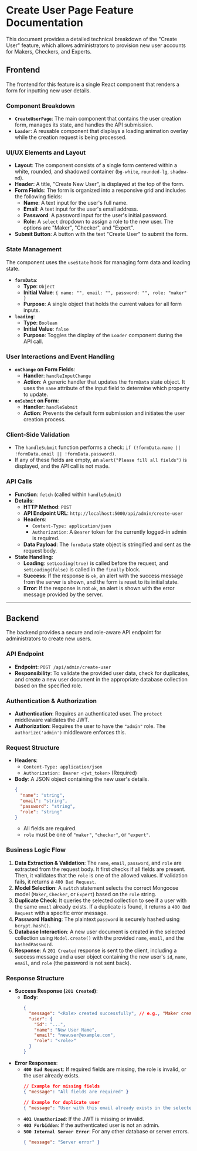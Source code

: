 # Create User Page Feature Documentation

This document provides a detailed technical breakdown of the "Create User" feature, which allows administrators to provision new user accounts for Makers, Checkers, and Experts.

## Frontend

The frontend for this feature is a single React component that renders a form for inputting new user details.

### Component Breakdown

*   **`CreateUserPage`**: The main component that contains the user creation form, manages its state, and handles the API submission.
*   **`Loader`**: A reusable component that displays a loading animation overlay while the creation request is being processed.

### UI/UX Elements and Layout

*   **Layout**: The component consists of a single form centered within a white, rounded, and shadowed container (`bg-white`, `rounded-lg`, `shadow-md`).
*   **Header**: A title, "Create New User", is displayed at the top of the form.
*   **Form Fields**: The form is organized into a responsive grid and includes the following fields:
    *   **Name**: A text input for the user's full name.
    *   **Email**: A text input for the user's email address.
    *   **Password**: A password input for the user's initial password.
    *   **Role**: A `select` dropdown to assign a role to the new user. The options are "Maker", "Checker", and "Expert".
*   **Submit Button**: A button with the text "Create User" to submit the form.

### State Management

The component uses the `useState` hook for managing form data and loading state.

*   **`formData`**:
    *   **Type**: `Object`
    *   **Initial Value**: `{ name: "", email: "", password: "", role: "maker" }`
    *   **Purpose**: A single object that holds the current values for all form inputs.
*   **`loading`**:
    *   **Type**: `Boolean`
    *   **Initial Value**: `false`
    *   **Purpose**: Toggles the display of the `Loader` component during the API call.

### User Interactions and Event Handling

*   **`onChange` on Form Fields**:
    *   **Handler**: `handleInputChange`
    *   **Action**: A generic handler that updates the `formData` state object. It uses the `name` attribute of the input field to determine which property to update.
*   **`onSubmit` on Form**:
    *   **Handler**: `handleSubmit`
    *   **Action**: Prevents the default form submission and initiates the user creation process.

### Client-Side Validation

*   The `handleSubmit` function performs a check: `if (!formData.name || !formData.email || !formData.password)`.
*   If any of these fields are empty, an `alert("Please fill all fields")` is displayed, and the API call is not made.

### API Calls

*   **Function**: `fetch` (called within `handleSubmit`)
*   **Details**:
    *   **HTTP Method**: `POST`
    *   **API Endpoint URL**: `http://localhost:5000/api/admin/create-user`
    *   **Headers**:
        *   `Content-Type: application/json`
        *   `Authorization`: A `Bearer` token for the currently logged-in admin is required.
    *   **Data Payload**: The `formData` state object is stringified and sent as the request body.
*   **State Handling**:
    *   **Loading**: `setLoading(true)` is called before the request, and `setLoading(false)` is called in the `finally` block.
    *   **Success**: If the response is `ok`, an alert with the success message from the server is shown, and the form is reset to its initial state.
    *   **Error**: If the response is not `ok`, an alert is shown with the error message provided by the server.

---

## Backend

The backend provides a secure and role-aware API endpoint for administrators to create new users.

### API Endpoint

*   **Endpoint**: `POST /api/admin/create-user`
*   **Responsibility**: To validate the provided user data, check for duplicates, and create a new user document in the appropriate database collection based on the specified role.

### Authentication & Authorization

*   **Authentication**: Requires an authenticated user. The `protect` middleware validates the JWT.
*   **Authorization**: Requires the user to have the `"admin"` role. The `authorize('admin')` middleware enforces this.

### Request Structure

*   **Headers**:
    *   `Content-Type: application/json`
    *   `Authorization: Bearer <jwt_token>` (Required)
*   **Body**: A JSON object containing the new user's details.
    ```json
    {
      "name": "string",
      "email": "string",
      "password": "string",
      "role": "string" 
    }
    ```
    *   All fields are required.
    *   `role` must be one of `"maker"`, `"checker"`, or `"expert"`.

### Business Logic Flow

1.  **Data Extraction & Validation**: The `name`, `email`, `password`, and `role` are extracted from the request body. It first checks if all fields are present. Then, it validates that the `role` is one of the allowed values. If validation fails, it returns a `400 Bad Request`.
2.  **Model Selection**: A `switch` statement selects the correct Mongoose model (`Maker`, `Checker`, or `Expert`) based on the `role` string.
3.  **Duplicate Check**: It queries the selected collection to see if a user with the same `email` already exists. If a duplicate is found, it returns a `400 Bad Request` with a specific error message.
4.  **Password Hashing**: The plaintext `password` is securely hashed using `bcrypt.hash()`.
5.  **Database Interaction**: A new user document is created in the selected collection using `Model.create()` with the provided `name`, `email`, and the `hashedPassword`.
6.  **Response**: A `201 Created` response is sent to the client, including a success message and a user object containing the new user's `id`, `name`, `email`, and `role` (the password is not sent back).

### Response Structure

*   **Success Response (`201 Created`)**:
    *   **Body**:
        ```json
        {
          "message": "<Role> created successfully", // e.g., "Maker created successfully"
          "user": {
            "id": "...",
            "name": "New User Name",
            "email": "newuser@example.com",
            "role": "<role>"
          }
        }
        ```
*   **Error Responses**:
    *   **`400 Bad Request`**: If required fields are missing, the role is invalid, or the user already exists.
        ```json
        // Example for missing fields
        { "message": "All fields are required" }
        
        // Example for duplicate user
        { "message": "User with this email already exists in the selected role" }
        ```
    *   **`401 Unauthorized`**: If the JWT is missing or invalid.
    *   **`403 Forbidden`**: If the authenticated user is not an admin.
    *   **`500 Internal Server Error`**: For any other database or server errors.
        ```json
        { "message": "Server error" }
        ```
